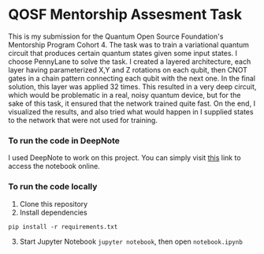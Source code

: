 # QOSF Mentorship Assesment Task

This is my submission for the Quantum Open Source Foundation's Mentorship Program Cohort 4. The task was to train
a variational quantum circuit that produces certain quantum states given some input states. I choose PennyLane to 
solve the task. I created a layered architecture, each layer having parameterized X,Y and Z rotations on each 
qubit, then CNOT gates in a chain pattern connecting each qubit with the next one. In the final solution, this layer
was applied 32 times. This resulted in a very deep circuit, which would be problematic in a real, noisy quantum 
device, but for the sake of this task, it ensured that the network trained quite fast. On the end, I visualized the
results, and also tried what would happen in I supplied states to the network that were not used for training.

### To run the code in DeepNote
I used DeepNote to work on this project. You can simply visit [this](https://deepnote.com/project/QOSF-Assessment-Final-kNSNHBs-TJucUP5FITfVkg/%2Fnotebook.ipynb) link to access the notebook online.

### To run the code locally
1. Clone this repository
2. Install dependencies
```
pip install -r requirements.txt
```
3. Start Jupyter Notebook `jupyter notebook`, then open `notebook.ipynb`